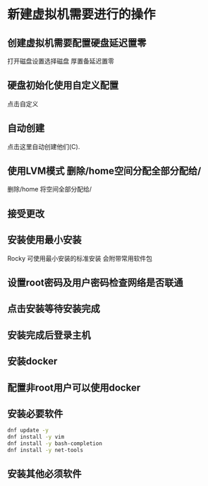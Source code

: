 # 新建虚拟机需要进行的操作

## 创建虚拟机需要配置硬盘延迟置零

打开磁盘设置选择磁盘 厚置备延迟置零

## 硬盘初始化使用自定义配置

点击自定义

## 自动创建

点击这里自动创建他们(C).

## 使用LVM模式 删除/home空间分配全部分配给/

删除/home
将空间全部分配给/

## 接受更改

## 安装使用最小安装

Rocky 可使用最小安装的标准安装 会附带常用软件包

## 设置root密码及用户密码检查网络是否联通

## 点击安装等待安装完成

## 安装完成后登录主机

## 安装docker

[](Docker-Compose安装.md)

## 配置非root用户可以使用docker

[](配置docker-普通用户可以使用.md)

## 安装必要软件

```Bash
dnf update -y
dnf install -y vim 
dnf install -y bash-completion 
dnf install -y net-tools
```

## 安装其他必须软件









